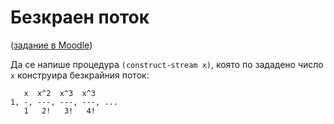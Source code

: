 Безкраен поток
==============
([задание в Moodle](https://learn.fmi.uni-sofia.bg/mod/assign/view.php?id=78254))

Да се напише процедура `(construct-stream x)`, която по зададено число `x` конструира безкрайния поток:
```
   x  x^2  x^3  x^3
1, -, ---, ---, ---, ...
   1   2!   3!   4!
```

